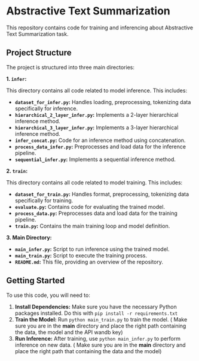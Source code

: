
# Abstractive Text Summarization

This repository contains code for training and inferencing about Abstractive Text Summarization task. 

## Project Structure

The project is structured into three main directories:

**1. `infer`:**

This directory contains all code related to model inference. This includes:

* **`dataset_for_infer.py`:**  Handles loading, preprocessing, tokenizing data specifically for inference.
* **`hierarchical_2_layer_infer.py`:** Implements a 2-layer hierarchical inference method.
* **`hierarchical_3_layer_infer.py`:** Implements a 3-layer hierarchical inference method.
* **`infer_concat.py`:**  Code for an inference method using concatenation.
* **`process_data_infer.py`:**  Preprocesses and load data for the inference pipeline.
* **`sequential_infer.py`:** Implements a sequential inference method.


**2. `train`:**

This directory contains all code related to model training. This includes:

* **`dataset_for_train.py`:** Handles format, preprocessing, tokenizing data specifically for training.
* **`evaluate.py`:**  Contains code for evaluating the trained model.
* **`process_data.py`:**  Preprocesses data and load data for the training pipeline.
* **`train.py`:**  Contains the main training loop and model definition.

**3. Main Directory:**

* **`main_infer.py`:**  Script to run inference using the trained model.
* **`main_train.py`:**  Script to execute the training process.
* **`README.md`:** This file, providing an overview of the repository.

## Getting Started

To use this code, you will need to:

1. **Install Dependencies:**  Make sure you have the necessary Python packages installed. Do this with `pip install -r requirements.txt` 
2. **Train the Model:** Run `python main_train.py` to train the model. ( Make sure you are in the **main** directory and place the right path containing the data, the model and the API wandb key)
3. **Run Inference:** After training, use `python main_infer.py` to perform inference on new data.
( Make sure you are in the **main** directory and place the right path that containing the data and the model)








